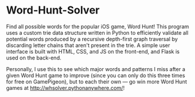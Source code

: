 # Word-Hunt-Solver
Find all possible words for the popular iOS game, Word Hunt! This program uses a custom trie data structure written in Python to efficiently validate all potential words produced by a recursive depth-first graph traversal by discarding letter chains that aren't present in the trie. A simple user interface is built with HTML, CSS, and JS on the front-end, and Flask is used on the back-end.

Personally, I use this to see which major words and patterns I miss after a given Word Hunt game to improve (since you can only do this three times for free on GamePigeon), but to each their own — go win more Word Hunt games at http://whsolver.pythonanywhere.com/!

